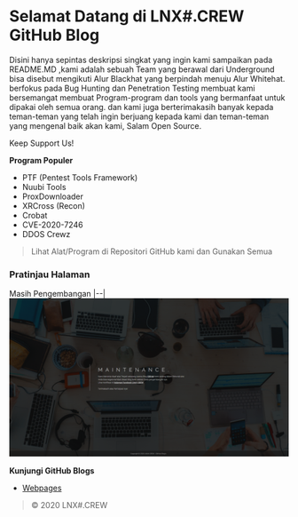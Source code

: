 # Selamat Datang di LNX#.CREW GitHub Blog
Disini hanya sepintas deskripsi singkat yang ingin kami sampaikan pada README.MD ,kami adalah sebuah Team yang berawal dari Underground bisa disebut mengikuti Alur Blackhat yang berpindah menuju Alur Whitehat. berfokus pada Bug Hunting dan Penetration Testing membuat kami bersemangat membuat Program-program dan tools yang bermanfaat untuk dipakai oleh semua orang. dan kami juga berterimakasih banyak kepada teman-teman yang telah ingin berjuang kepada kami dan teman-teman yang mengenal baik akan kami, Salam Open Source.

Keep Support Us!

**Program Populer**
- PTF (Pentest Tools Framework)
- Nuubi Tools
- ProxDownloader
- XRCross (Recon)
- Crobat
- CVE-2020-7246
- DDOS Crewz
> Lihat Alat/Program di Repositori GitHub kami dan Gunakan Semua

### Pratinjau Halaman

Masih Pengembangan
|--|
![img](https://raw.githubusercontent.com/lnxcrew/lnxcrew.github.io/master/Screenshot/Screenshot_1.png)

**Kunjungi GitHub Blogs**
- [Webpages](https://lnxcrew.github.io/)

> © 2020 LNX#.CREW
